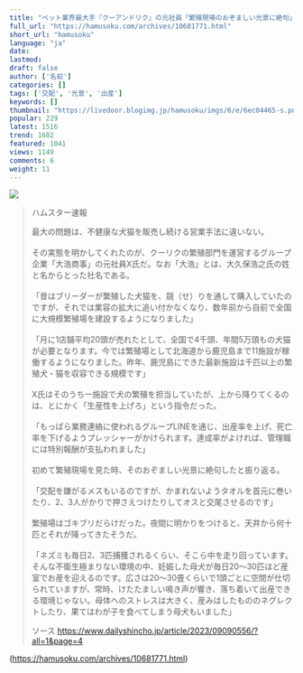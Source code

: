 ```yaml
---
title: "ペット業界最大手『クーアンドリク』の元社員「繁殖現場のおぞましい光景に絶句」「大量のゴキブリとネズミの中で犬達が無理やり交配させられ出産」:ハムスター速報"
full_url: "https://hamusoku.com/archives/10681771.html"
short_url: "hamusoku"
language: "ja"
date: 
lastmod: 
draft: false
author: ['名前']
categories: []
tags: ['交配', '光景', '出産']
keywords: []
thumbnail: "https://livedoor.blogimg.jp/hamusoku/imgs/6/e/6ec04465-s.png"
popular: 229
latest: 1516
trend: 1602
featured: 1041
views: 1149
comments: 6
weight: 11
---
```


![](https://livedoor.blogimg.jp/hamusoku/imgs/6/e/6ec04465-s.png)

<blockquote><p>ハムスター速報</p><p>最大の問題は、不健康な犬猫を販売し続ける営業手法に違いない。<br> <br> その実態を明かしてくれたのが、クーリクの繁殖部門を運営するグループ企業「大浩商事」の元社員X氏だ。なお「大浩」とは、大久保浩之氏の姓と名からとった社名である。<br> <br> 「昔はブリーダーが繁殖した犬猫を、競（せ）りを通して購入していたのですが、それでは業容の拡大に追い付かなくなり、数年前から自前で全国に大規模繁殖場を建設するようになりました」<br> <br> 「月に1店舗平均20頭が売れたとして、全国で4千頭、年間5万頭もの犬猫が必要となります。今では繁殖場として北海道から鹿児島まで11施設が稼働するようになりました。昨年、鹿児島にできた最新施設は千匹以上の繁殖犬・猫を収容できる規模です」<br> <br> X氏はそのうち一施設で犬の繁殖を担当していたが、上から降りてくるのは、とにかく「生産性を上げろ」という指令だった。<br> <br> 「もっぱら業務連絡に使われるグループLINEを通じ、出産率を上げ、死亡率を下げるようプレッシャーがかけられます。達成率がよければ、管理職には特別報酬が支払われました」<br> <br> 初めて繁殖現場を見た時、そのおぞましい光景に絶句したと振り返る。<br> <br> 「交配を嫌がるメスもいるのですが、かまれないようタオルを首元に巻いたり、2、3人がかりで押さえつけたりしてオスと交尾させるのです」<br> <br> 繁殖場はゴキブリだらけだった。夜間に明かりをつけると、天井から何十匹とそれが降ってきたそうだ。<br> <br> 「ネズミも毎日2、3匹捕獲されるくらい、そこら中を走り回っています。そんな不衛生極まりない環境の中、妊娠した母犬が毎日20～30匹ほど産室でお産を迎えるのです。広さは20～30畳くらいで1頭ごとに空間が仕切られていますが、常時、けたたましい鳴き声が響き、落ち着いて出産できる環境じゃない。母体へのストレスは大きく、産みはしたもののネグレクトしたり、果てはわが子を食べてしまう母犬もいました」<br></p>ソース <a href='https://www.dailyshincho.jp/article/2023/09090556/?all=1&page=4' target='blank'>https://www.dailyshincho.jp/article/2023/09090556/?all=1&page=4</a></blockquote>

(https://hamusoku.com/archives/10681771.html)
